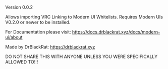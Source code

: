 Version 0.0.2

Allows importing VRC Linking to Modern UI Whitelists.
Requires Modern UIs V0.2.0 or newer to be installed.

For Documentation please visit:
https://docs.drblackrat.xyz/docs/modern-ui/about

Made by DrBlackRat:
https://drblackrat.xyz

DO NOT SHARE THIS WITH ANYONE UNLESS YOU WERE SPECIFICALLY ALLOWED TO!!!